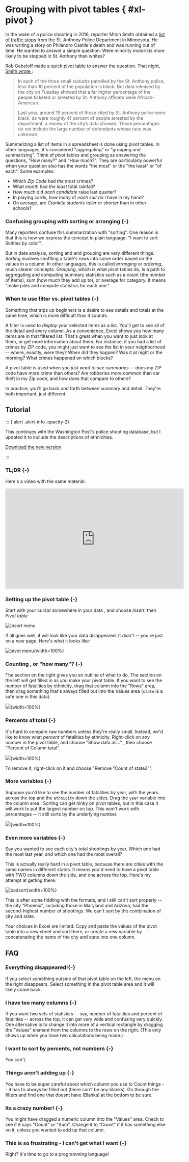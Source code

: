 # Grouping with pivot tables { #xl-pivot }

In the wake of a police shooting in 2016, reporter Mitch Smith obtained a [list of traffic stops](https://cronkitedata.s3.amazonaws.com/xlfiles/saintanthony_police.xlsx) from the St. Anthony Police Department in Minnesota. He was writing a story on Philandro Castile's death and was running out of time. He wanted to answer a simple question:  Were minority motorists more likely to be stopped in St. Anthony than whites? 

Rob Gebeloff made a quick pivot table to answer the question. That night, [Smith wrote ](https://www.nytimes.com/2016/07/13/us/philando-castile-minnesota-police-shooting.html): 

>In each of the three small suburbs patrolled by the St. Anthony police, less than 10 percent of the population is black. But data released by the city on Tuesday showed that a far higher percentage of the people ticketed or arrested by St. Anthony officers were African-American.
>
>Last year, around 19 percent of those cited by St. Anthony police were black, as were roughly 41 percent of people arrested by the department, a review of the city’s data showed. Those percentages do not include the large number of defendants whose race was unknown.
<p></p>



Summarizing a list of items in a spreadsheet is done using pivot tables. In other languages, it's considered "aggregating" or "grouping and summarizing".  Think of pivot tables and grouping  as answering the questions, "How many?" and "How much?". They are particularly powerful when your question also has the words "the most" or the "the least" or "of each".  Some examples:

* Which *Zip Code* had *the most* crimes?
* What *month* had *the least* total rainfall?
* *How much* did *each candidate* raise last quarter?
* In playing cards, *how many* of *each suit* do I have in my hand?
* On average, are *Cronkite students* *taller or shorter* than in other schools?


### Confusing grouping with sorting or arranging {-}

Many reporters confuse this summarization with "sorting". One reason is that this is how we express the concept in plain language: "I want to sort Skittles by color".

But in data analysis, sorting and and grouping are very different things. *Sorting* involves shuffling a table's rows into some order based on the values in a column. In other languages, this is called *arranging* or *ordering*, much clearer concepts. *Grouping*, which is what pivot tables do, is a path to aggregating and computing summary statistics such as a count (the number of items), sum (how much they add up to), or average for  category.  It means "make piles and compute statistics for each one."

### When to use filter vs. pivot tables {-}

Something that trips up beginners is a desire to see details and totals  at the same time, which is more difficult than it sounds. 

A filter is used to *display* your selected items as a list. You'll get to see all of the detail and every column. As a convenience, Excel shows you how many items are in that filtered list. That's great when you want to just look at them, or get more information about them. For instance, if you had a list of crimes by ZIP code, you might just want to see the list in your neighborhood -- where, exactly, were they? When did they happen? Was it at night or the morning? What crimes happened on which blocks?

A pivot table is used when you *just want to see summaries* -- does my ZIP code have more crime than others? Are robberies more common than car theft in my Zip code, and how does that compare to others?

In practice, you'll go back and forth between summary and detail. They're both important, just different.

## Tutorial

::: {.alert .alert-info .opacity-2}

This continues with the Washington Post's police shooting database, but I updated it to include the descriptions of ethnicities.  

[Download the new version](https://cronkitedata.s3.amazonaws.com/xlfiles/wapo-shootings-pivot.xlsx)
 
:::

### TL;DR {-}

Here's a video with the same material:

<iframe width="560" height="315" src="https://www.youtube-nocookie.com/embed/P_udA-XFpGY" title="YouTube video player" frameborder="0" allow="accelerometer; autoplay; clipboard-write; encrypted-media; gyroscope; picture-in-picture" allowfullscreen></iframe>



### Setting up the pivot table {-}

Start with your cursor somewhere in your data , and choose *Insert*, then *Pivot table*

![insert menu](assets/images/xl-pivot-insert.png)

If all goes well, it will look like your data disappeared. It didn't -- you're just on a new page. Here's what it looks like:

![pivot menu](assets/images/xl-pivot-pivotscreen.png){width=100%}

### Counting , or "how many"? {-}


The section on the right gives you an outline of what to do. The section on the left will get filled in as you make your pivot table. If you want to see the number of fatalities by ethnicity, drag that column into the "Rows" area, then drag something that's always filled out into the Values area (`state` is a safe one in this data).


![](assets/images/xl-pivot-success.png){width=100%}

###  Percents of total {-}

It's hard to compare raw numbers unless they're really small. Instead, we'd like to know what *percent* of fatalities by ethnicity. Right-click on any number in the pivot table, and choose "Show data as..." , then choose "Percent of Column total". 

![](assets/images/xl-pivot-percentcolumn.png){width=100%}

To remove it, right-click on it and choose "Remove "Count of state2"".


### More variables {-}

Suppose you'd like to see the number of fatalities by year, with the years across the top and the `ethnicity` down the sides. Drag the `year` variable into the column area .  Sorting can get hinky on pivot tables, but in this case it will work to put the largest number on top. This won't work with percentages -- it still sorts by the underlying number. 

![](assets/images/xl-pivot-twovariables.png){width=100%}

### Even more variables {-}

Say you wanted to see each city's total shootings by year. Which one had the most last year, and which one had the most overall? 

This is actually really hard in a pivot table, because there are cities with the same names in different states. It means you'd need to have a pivot table with TWO columns down the side, and one across the top. Here's my attempt at getting there: 

![badsort](assets/images/xl-pivot-badsort.png){width=100%}

This is after some fiddling with the formats, and I still can't sort properly -- the city "Phoenix", including those in Maryland and Arizona, had the second-highest  number of shootings. We can't sort by the combination of city and state. 

Your choices in Excel are limited: Copy and paste the values of the pivot table into a new sheet and sort there, or create a new variable by concatenating the name of the city and state into one column. 


## FAQ
 
### Everything disappeared!{-} 

If you select something outside of that pivot table on the left, the menu on the right disappears. Select something in the pivot table area and it will likely come back.

### I have too many columns {-} 

If you want two sets of statistics -- say, number of fatalities and percent of fatalities -- across the top, it can get very wide and confusing very quickly. One alternative is to change it into more of a vertical rectangle by dragging the "Values" element from the columns to the rows on the right. (This only shows up when you have two calculations being made.)

### I want to sort by percents, not numbers {-} 

You can't. 
 
 
### Things aren't adding up {-}

You have to be super careful about which column you use to Count things -- it has to always be filled out (there can't be any blanks). Go through the filters and find one that doesnt have (Blanks) at the bottom to be sure. 

### Its a crazy number! {-}

You might have dragged a numeric column into the "Values" area. Check to see if it says "Count" or "Sum". Change it to "Count" if it has something else on it, unless you wanted to add up that column. 

### This is so frustrating - I can't get what I want {-}

Right? It's time to go to a programming language! 


 
